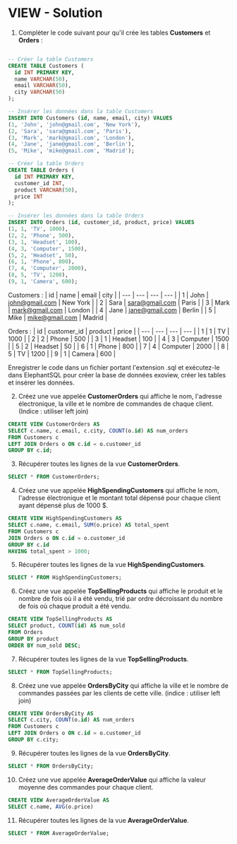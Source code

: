 # VIEW - Solution

1. Compléter le code suivant pour qu'il crée les tables **Customers** et **Orders** :

```sql

-- Créer la table Customers
CREATE TABLE Customers (
  id INT PRIMARY KEY,
  name VARCHAR(50),
  email VARCHAR(50),
  city VARCHAR(50)
);

-- Insérer les données dans la table Customers
INSERT INTO Customers (id, name, email, city) VALUES
(1, 'John', 'john@gmail.com', 'New York'),
(2, 'Sara', 'sara@gmail.com', 'Paris'),
(3, 'Mark', 'mark@gmail.com', 'London'),
(4, 'Jane', 'jane@gmail.com', 'Berlin'),
(5, 'Mike', 'mike@gmail.com', 'Madrid');

-- Créer la table Orders
CREATE TABLE Orders (
  id INT PRIMARY KEY,
  customer_id INT,
  product VARCHAR(50),
  price INT
);

-- Insérer les données dans la table Orders
INSERT INTO Orders (id, customer_id, product, price) VALUES
(1, 1, 'TV', 1000),
(2, 2, 'Phone', 500),
(3, 1, 'Headset', 100),
(4, 3, 'Computer', 1500),
(5, 2, 'Headset', 50),
(6, 1, 'Phone', 800),
(7, 4, 'Computer', 2000),
(8, 5, 'TV', 1200),
(9, 1, 'Camera', 600);

```

Customers : 
| id | name | email | city |
| --- | --- | --- | --- |
| 1 | John | <john@gmail.com> | New York |
| 2 | Sara | <sara@gmail.com> | Paris |
| 3 | Mark | <mark@gmail.com> | London |
| 4 | Jane | <jane@gmail.com> | Berlin |
| 5 | Mike | <mike@gmail.com> | Madrid |

Orders :
| id | customer_id | product | price |
| --- | --- | --- | --- |
| 1 | 1 | TV | 1000 |
| 2 | 2 | Phone | 500 |
| 3 | 1 | Headset | 100 |
| 4 | 3 | Computer | 1500 |
| 5 | 2 | Headset | 50 |
| 6 | 1 | Phone | 800 |
| 7 | 4 | Computer | 2000 |
| 8 | 5 | TV | 1200 |
| 9 | 1 | Camera | 600 |

Enregistrer le code dans un fichier portant l'extension .sql et exécutez-le dans ElephantSQL pour créer la base de données exoview, créer les tables et insérer les données.

2. Créez une vue appelée **CustomerOrders** qui affiche le nom, l'adresse électronique, la ville et le nombre de commandes de chaque client. (Indice : utiliser left join)

```sql
CREATE VIEW CustomerOrders AS
SELECT c.name, c.email, c.city, COUNT(o.id) AS num_orders
FROM Customers c
LEFT JOIN Orders o ON c.id = o.customer_id
GROUP BY c.id;
```
3. Récupérer toutes les lignes de la vue **CustomerOrders**.
```sql
SELECT * FROM CustomerOrders;
```

4. Créez une vue appelée **HighSpendingCustomers** qui affiche le nom, l'adresse électronique et le montant total dépensé pour chaque client ayant dépensé plus de 1000 $.
```sql
CREATE VIEW HighSpendingCustomers AS
SELECT c.name, c.email, SUM(o.price) AS total_spent
FROM Customers c
JOIN Orders o ON c.id = o.customer_id
GROUP BY c.id
HAVING total_spent > 1000;
```

5. Récupérer toutes les lignes de la vue **HighSpendingCustomers**.
```sql
SELECT * FROM HighSpendingCustomers;
```

6. Créez une vue appelée **TopSellingProducts** qui affiche le produit et le nombre de fois où il a été vendu, trié par ordre décroissant du nombre de fois où chaque produit a été vendu.
```sql
CREATE VIEW TopSellingProducts AS
SELECT product, COUNT(id) AS num_sold
FROM Orders
GROUP BY product
ORDER BY num_sold DESC;
```

7. Récupérer toutes les lignes de la vue **TopSellingProducts**.
```sql
SELECT * FROM TopSellingProducts;
```

8. Créez une vue appelée **OrdersByCity** qui affiche la ville et le nombre de commandes passées par les clients de cette ville. (indice : utiliser left join)
```sql
CREATE VIEW OrdersByCity AS
SELECT c.city, COUNT(o.id) AS num_orders
FROM Customers c
LEFT JOIN Orders o ON c.id = o.customer_id
GROUP BY c.city;
```
9. Récupérer toutes les lignes de la vue **OrdersByCity**.
```sql
SELECT * FROM OrdersByCity;
```

10. Créez une vue appelée **AverageOrderValue** qui affiche la valeur moyenne des commandes pour chaque client.
```sql
CREATE VIEW AverageOrderValue AS
SELECT c.name, AVG(o.price)
```

11. Récupérer toutes les lignes de la vue **AverageOrderValue**.
```sql
SELECT * FROM AverageOrderValue;
```





